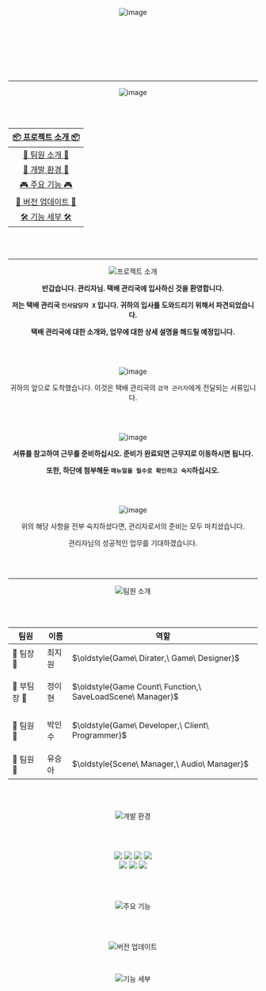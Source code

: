 <div align=center>

![image](https://github.com/user-attachments/assets/ffe12b5e-b82d-41f4-9881-b3820bd1912c)


<br><br>
<br><br>
<br><br>

* * *

![image](https://github.com/user-attachments/assets/35144830-2a37-45db-86d8-22acf102920c)

<br><br>

| [ 📦 프로젝트 소개 📦 ](https://github.com/user-attachments/assets/cc743649-d247-4754-9dbc-c9f35fe7f2b7)|
| :---: |
| [ 🦝 팀원 소개 🦝 ](https://github.com/user-attachments/assets/9a867d1e-9a73-4742-ab47-d4ee77acfc10)|
| [💼 개발 환경 💼 ](https://github.com/user-attachments/assets/b93c88fe-e0d5-4ef9-8b74-fac46aaede77)|
| [🎮 주요 기능 🎮](https://github.com/user-attachments/assets/ffff37a6-e040-45b7-9809-4f2b6e08a0cd) |
| [🔄️ 버전 업데이트 🔄️](https://github.com/user-attachments/assets/3ef43eee-6130-4931-a4be-0c8d9c2a25f0) |
| [🛠️ 기능 세부 🛠️](https://github.com/user-attachments/assets/f09067bf-875c-4ad4-8e50-fc5e675f7315) |

<br/><br/>

* * *

![프로젝트 소개](https://github.com/user-attachments/assets/cc743649-d247-4754-9dbc-c9f35fe7f2b7)

**반갑습니다. 관리자님. 택배 관리국에 입사하신 것을 환영합니다.**

**저는 택배 관리국 ``인사담당자 X`` 입니다. 귀하의 입사를 도와드리기 위해서 파견되었습니다.**            

**택배 관리국에 대한 소개와, 업무에 대한 상세 설명을 해드릴 예정입니다.**

<br><br>

![image](https://github.com/user-attachments/assets/7395ff96-7e85-457c-bd76-a6beed3d045e)

귀하의 앞으로 도착했습니다. 이것은 택배 관리국의 ``검역 관리자``에게 전달되는 서류입니다.

<br><br>

![image](https://github.com/user-attachments/assets/70c1a4cb-008e-4154-99a4-db2448e6db88)

**서류를 참고하여 근무를 준비하십시오. 준비가 완료되면 근무지로 이동하시면 됩니다.**

**또한, 하단에 첨부해둔 ``매뉴얼을 필수로 확인하고 숙지``하십시오.**

<br><br>

![image](https://github.com/user-attachments/assets/2a908700-872b-4bf8-b911-72e12b35b8ea)

위의 해당 사항을 전부 숙지하셨다면, 관리자로서의 준비는 모두 마치셨습니다.

관리자님의 성공적인 업무를 기대하겠습니다.

<br/><br/>

* * *

![팀원 소개](https://github.com/user-attachments/assets/9a867d1e-9a73-4742-ab47-d4ee77acfc10)

<br/><br/>

| 팀원|이름|역할 |
| ------|---|--- |
| 🦁 팀장 🦁|최지원|<p>$\oldstyle{Game\ Dirater,\ Game\ Designer}$</p> |
| 🐰 부팀장 🐰|정이현|<p>$\oldstyle{Game Count\ Function,\ SaveLoadScene\ Manager}$</p> |
| 🦉 팀원 🦉|박인수|<p>$\oldstyle{Game\ Developer,\ Client\ Programmer}$</p> |
| 🐤 팀원 🐤|유승아|<p>$\oldstyle{Scene\ Manager,\ Audio\ Manager}$</p> |

<br/><br/>
 
![개발 환경](https://github.com/user-attachments/assets/b93c88fe-e0d5-4ef9-8b74-fac46aaede77)

<br/><br/>

<img src="https://img.shields.io/badge/unity-%23000000.svg?style=flat&logo=unity&logoColor=white"/>
<img src="https://img.shields.io/badge/c%23-%23239120.svg?style=flat&logo=c-sharp&logoColor=white"/>
<img src="https://img.shields.io/badge/AdobePhotoshop-%31A8FF1?style=flat&logo=AdobePhotoshop&logoColor=white"/>
<img src="https://img.shields.io/badge/VisualStudio2022-%7239B3.svg?style=flat&logo=VisualStudio2022&logoColor=white"/>

<br/>
<img src="https://img.shields.io/badge/Notion-000000?style=flat&logo=notion&logoColor=white"/>
<img src="https://img.shields.io/badge/Slack-%4A154B?style=flat&logo=slack&logoColor=white"/>
<img src="https://img.shields.io/badge/Canva-00C4CC?style=flat&logo=canva&logoColor=white"/>



<br/><br/>
 
![주요 기능](https://github.com/user-attachments/assets/ffff37a6-e040-45b7-9809-4f2b6e08a0cd)

   
<br/><br/>

![버전 업데이트](https://github.com/user-attachments/assets/3ef43eee-6130-4931-a4be-0c8d9c2a25f0)

<br/>

![기능 세부](https://github.com/user-attachments/assets/f09067bf-875c-4ad4-8e50-fc5e675f7315)

